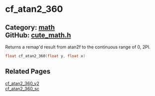 [](../header.md ':include')

# cf_atan2_360

Category: [math](/api_reference?id=math)  
GitHub: [cute_math.h](https://github.com/RandyGaul/cute_framework/blob/master/include/cute_math.h)  
---

Returns a remap'd result from atan2f to the continuous range of 0, 2PI.

```cpp
float cf_atan2_360(float y, float x)
```

## Related Pages

[cf_atan2_360_v2](/math/cf_atan2_360_v2.md)  
[cf_atan2_360_sc](/math/cf_atan2_360_sc.md)  
